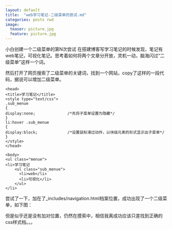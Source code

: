 ```yaml
---
layout: default
title:  "web学习笔记-二级菜单的尝试.md"
categories: posts rwd
image:
  teaser: picture.jpg
  feature: picture.jpg
---
```


小白创建一个二级菜单的第N次尝试
在搭建博客写学习笔记的时候发现，笔记有web笔记，可视化笔记。思考着如何将两个文章分开放，灵机一动，脑海闪过“二级菜单”这样一个词。

然后打开了网页搜索了二级菜单的关键词，找到一个网站，copy了这样的一段代码，据说可以增加二级菜单。


```
<head>  
<title>学习笔记</title>  
<style type="text/css">  
.sub_menue  
{  
display:none;              /*先将子菜单设置为隐藏*/  
}  
li:hover .sub_menue  
{  
display:block;             /*设置鼠标滑过动作，以块级元素的形式显示出子菜单*/  
}  
</style>  
</head>  
  
<body>  
<ul class="menue">  
<li>学习笔记 
    <ul class="sub_menue">  
      <li>web</li>  
      <li>可视化</li>  
    </ul>  
</li>  

```

尝试了一下，加在了_includes/navigation.html档案位置，成功出现了一个二级菜单，如下图：


但是似乎还是没有加对位置，仍然在摸索中，相信我离成功应该只差找到正确的css样式档。。。
